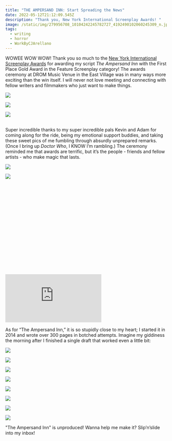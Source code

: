 ```yaml
---
title: "THE AMPERSAND INN: Start Spreading the News"
date: 2022-05-12T21:12:09.545Z
description: "Thank you, New York International Screenplay Awards! "
image: /static/img/279956708_10104242245782727_4192490102060245309_n.jpg
tags:
  - writing
  - horror
  - WorkByCJArellano
---
```

WOWEE WOW WOW! Thank you so much to the [New York International Screenplay Awards](https://nyisa.com/#archive-2022) for awarding my script *The Ampersand Inn* with the First Place Gold Award in the Feature Screenplay category! The awards ceremony at DROM Music Venue in the East Village was in many ways more exciting than the win itself. I will never not love meeting and connecting with fellow writers and filmmakers who just want to make things.  

![](/static/img/279956708_10104242245782727_4192490102060245309_n.jpg)

![](/static/img/280536544_10104242245767757_8841574012743100875_n.jpg)

![](/static/img/5279855508_10104242245772747_7622903366958180888_n.jpg)

\
Super incredible thanks to my super incredible pals Kevin and Adam for coming along for the ride, being my emotional support buddies, and taking these sweet pics of me fumbling through absurdly unprepared remarks. (Once I bring up *Doctor Who*, I KNOW I’m rambling.) The ceremony reminded me that awards are terrific, but it’s the people - friends and fellow artists - who make magic that lasts.

![](/static/img/279889835_10104242245762767_8639637562257390218_n.jpg)

![](/static/img/279847578_10104242245787717_509692713505015496_n.jpg)

<div class="relative my-12" style="padding: 56.25% 0 0 0;">
  <iframe 
    src="https://player.vimeo.com/video/713777247?h=8628238f9e" 
    title="Video player" 
    class="absolute top-0 left-0 w-full h-full"
    frameborder="0" 
    allowfullscreen
  ></iframe>
</div>

As for “The Ampersand Inn,” it is so stupidly close to my heart; I started it in 2014 and wrote over 300 pages in botched attempts. Imagine my giddiness the morning after I finished a single draft that worked even a little bit: 

![](/static/img/img_3753.jpeg)

![](/static/img/img_3754.jpeg)

![](/static/img/img_3755.jpeg)

![](/static/img/img_3756.jpeg)

![](/static/img/img_3757.jpeg)

![](/static/img/img_3758.jpeg)

![](/static/img/img_3759.jpeg)

![](/static/img/img_3760.jpeg)

"The Ampersand Inn" is unproduced! Wanna help me make it? Slip’n’slide into my inbox!